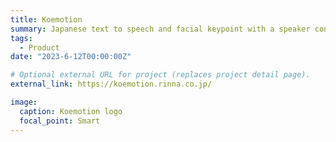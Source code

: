 ```yaml
---
title: Koemotion
summary: Japanese text to speech and facial keypoint with a speaker control over 2D map.
tags:
  - Product
date: "2023-6-12T00:00:00Z"

# Optional external URL for project (replaces project detail page).
external_link: https://koemotion.rinna.co.jp/

image:
  caption: Koemotion logo
  focal_point: Smart
---
```

